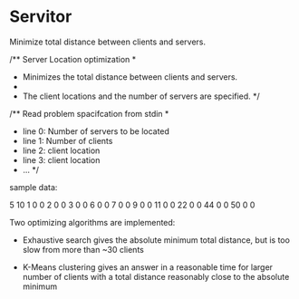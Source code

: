 # Servitor
Minimize total distance between clients and servers.

/** Server Location optimization
 * 
 * Minimizes the total distance between clients and servers.
 * 
 * The client locations and the number of servers are specified.
 */
 
 /** Read problem spacifcation from stdin
 * 
 * line 0: Number of servers to be located
 * line 1: Number of clients
 * line 2: client location
 * line 3: client location
 * ...
 */
 
 sample data:
 
 5
10
1 0 0
2 0 0
3 0 0
6 0 0
7 0 0
9 0 0
11 0 0
22 0 0 
44 0 0
50 0 0

Two optimizing algorithms are implemented:

 - Exhaustive search gives the absolute minimum total distance, but is too slow from more than ~30 clients
 
 - K-Means clustering gives an answer in a reasonable time for larger number of clients with a total distance reasonably close to the absolute minimum
